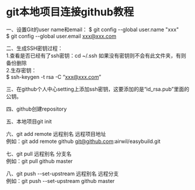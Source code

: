 # git本地项目连接github教程

一、设置Git的user name和email：
$ git config --global user.name "xxx"  
$ git config --global user.email xxx@xxx.com

二、生成SSH密钥过程：   
1.查看是否已经有了ssh密钥：cd ~/.ssh
如果没有密钥则不会有此文件夹，有则备份删除  
2.生存密钥：  
$ ssh-keygen -t rsa -C “xxx@xxx.com”

三、在github个人中心setting上添加ssh密钥，这要添加的是“id_rsa.pub”里面的公钥。  
 
四、github创建repository  

五、本地项目git init  

六、git add remote 远程别名 远程项目地址       
例如：git add remote github git@github.com:airwil/easybuild.git  

七、git pull 远程别名 分支名     
例如：git pull github master  

八、git push --set-upstream 远程别名 远程分支    
例如：git push --set-upstream github master
